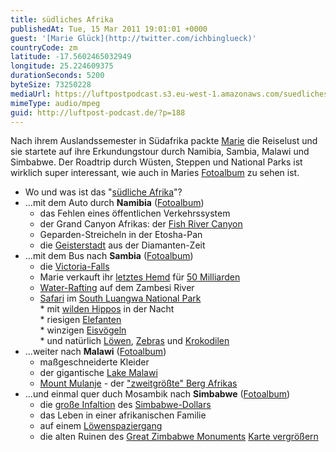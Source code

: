 ```yaml
---
title: südliches Afrika
publishedAt: Tue, 15 Mar 2011 19:01:01 +0000
guest: '[Marie Glück](http://twitter.com/ichbinglueck)'
countryCode: zm
latitude: -17.5602465032949
longitude: 25.224609375
durationSeconds: 5200
byteSize: 73250228
mediaUrl: https://luftpostpodcast.s3.eu-west-1.amazonaws.com/suedliches-afrika.mp3
mimeType: audio/mpeg
guid: http://luftpost-podcast.de/?p=188
---
```


Nach ihrem Auslandssemester in Südafrika packte [Marie](http://twitter.com/ichbinglueck) die Reiselust und sie startete auf ihre Erkundungstour durch Namibia, Sambia, Malawi und Simbabwe. Der Roadtrip durch Wüsten, Steppen und National Parks ist wirklich super interessant, wie auch in Maries [Fotoalbum](https://picasaweb.google.com/marieglueck/) zu sehen ist. 
* Wo und was ist das "[südliche Afrika](http://de.wikipedia.org/wiki/Südliches%5FAfrika)"?
* ...mit dem Auto durch **Namibia** ([Fotoalbum](https://picasaweb.google.com/marieglueck/Namibia))  
   * das Fehlen eines öffentlichen Verkehrssystem  
   * der Grand Canyon Afrikas: der [Fish River Canyon](https://lh3.googleusercontent.com/%5FJ8IulYjCjmU/SrFXhK3lY5I/AAAAAAAAAZs/eq5y-2%5Fe2f8/IMG%5F2731.JPG)  
   * Geparden-Streicheln in der Etosha-Pan  
   * die [Geisterstadt](https://lh3.googleusercontent.com/%5FJ8IulYjCjmU/SrFXyTSojTI/AAAAAAAAAa4/3VhOoQPPaj4/IMG%5F2971.JPG) aus der Diamanten-Zeit
* ...mit dem Bus nach **Sambia** ([Fotoalbum](https://picasaweb.google.com/marieglueck/Sambia#))  
   * die [Victoria-Falls](https://lh5.googleusercontent.com/%5FJ8IulYjCjmU/SrFYGsApLlI/AAAAAAAAAcI/HYRIc6P5Nf0/IMG%5F3254.JPG)  
   * Marie verkauft ihr [letztes Hemd](https://lh4.googleusercontent.com/%5FJ8IulYjCjmU/SrFYHvaIHFI/AAAAAAAAAcM/QSseEU1Vclk/IMG%5F3271.JPG) für [50 Milliarden](http://www.lossofprivacy.com/wp-content/uploads/2008/10/zw008.jpg)  
   * [Water-Rafting](http://www.zambezi.com/content/white%5Fwater%5Frafting%5Fthe%5Fzambezi%5Friver) auf dem Zambesi River  
   * [Safari](https://lh3.googleusercontent.com/%5FJ8IulYjCjmU/SrFYVfeERxI/AAAAAAAAAc8/OM7HiJ5R7XA/IMG%5F3359.JPG) im [South Luangwa National Park](http://www.zambiatourism.com/travel/nationalparks/sluangwa.htm)  
         * mit [wilden Hippos](https://lh3.googleusercontent.com/%5FJ8IulYjCjmU/SrFYs2r-tfI/AAAAAAAAAeY/Peq5In4ExeU/IMG%5F3687.JPG) in der Nacht  
         * riesigen [Elefanten](https://lh4.googleusercontent.com/%5FJ8IulYjCjmU/SrFYguVwgoI/AAAAAAAAAds/dJ4KzNamK88/IMG%5F3530.JPG)  
         * winzigen [Eisvögeln](https://lh5.googleusercontent.com/%5FJ8IulYjCjmU/SrFYh%5FlUvnI/AAAAAAAAAdw/Sn7xqdgPYMg/IMG%5F3548.JPG)  
         * und natürlich [Löwen](https://lh4.googleusercontent.com/%5FJ8IulYjCjmU/SrFYZGwWO0I/AAAAAAAAAdQ/8WTNORIc0Rc/IMG%5F3448.JPG), [Zebras](https://lh6.googleusercontent.com/%5FJ8IulYjCjmU/SrFYmHfIlyI/AAAAAAAAAeA/evxJtwKAURk/IMG%5F3571.JPG) und [Krokodilen](https://lh3.googleusercontent.com/%5FJ8IulYjCjmU/SrFYoCWldoI/AAAAAAAAAeI/io1edUYWt%5Fs/IMG%5F3604.JPG)
* ...weiter nach **Malawi** ([Fotoalbum](https://picasaweb.google.com/marieglueck/Malawi#))  
   * maßgeschneiderte Kleider  
   * der gigantische [Lake Malawi](https://lh4.googleusercontent.com/%5FJ8IulYjCjmU/SrFaAFO-a4I/AAAAAAAAAfA/bZMSdgPg7xQ/IMG%5F3732.JPG)  
   * [Mount Mulanje](https://lh3.googleusercontent.com/%5FJ8IulYjCjmU/SrFZ%5Fu8HGmI/AAAAAAAAAe8/XT5OO0Lmpw4/IMG%5F3776.JPG) \- der ["zweitgrößte" Berg Afrikas](http://de.wikipedia.org/wiki/Liste%5Fder%5FBerge%5Foder%5FErhebungen%5Fin%5FAfrika)
* ...und einmal quer duch Mosambik nach **Simbabwe** ([Fotoalbum](https://picasaweb.google.com/marieglueck/Simbabwe#))  
   * die [große Infaltion](http://upload.wikimedia.org/wikipedia/commons/c/c9/ZWD-EUR%5F2008.png) des [Simbabwe-Dollars](http://www.spiegel.de/wirtschaft/0,1518,568743,00.html)  
   * das Leben in einer afrikanischen Familie  
   * auf einem [Löwenspaziergang](https://lh5.googleusercontent.com/%5FJ8IulYjCjmU/SrFaYuwJQwI/AAAAAAAAAf4/ga%5FD1pvTRXM/IMG%5F3853.JPG)  
   * die alten Ruinen des [Great Zimbabwe Monuments](https://lh6.googleusercontent.com/%5FJ8IulYjCjmU/SrFajL0oGGI/AAAAAAAAAgk/iXZBonKPS28/IMG%5F0145.JPG)
[Karte vergrößern](http://maps.google.com/maps/ms?ie=UTF8&hl=en&oe=UTF8&msa=0&msid=208859513699346466180.00049e4c0a4fd80e91e4e&ll=-22.755921,26.982422&spn=28.130179,38.671875&z=4&source=embed)
